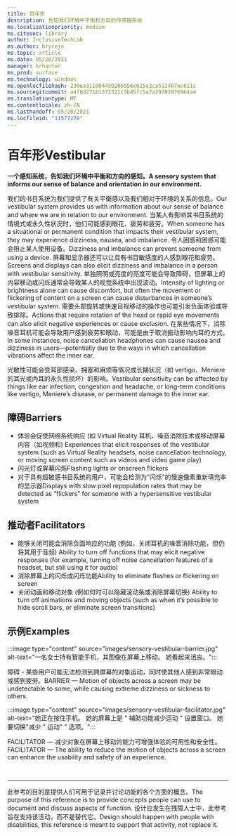 ```yaml
---
title: 百年形
description: 告知我们环境中平衡和方向的传感器系统
ms.localizationpriority: medium
ms.sitesec: library
author: InclusiveTechLab
ms.author: brycejo
ms.topic: article
ms.date: 05/20/2021
manager: krhunter
ms.prod: surface
ms.technology: windows
ms.openlocfilehash: 230ea311004430206956c625a3ca512487ac611c
ms.sourcegitcommit: a4f8d271b1372321c3b45fc5a7a29703976964a4
ms.translationtype: MT
ms.contentlocale: zh-CN
ms.lasthandoff: 05/20/2021
ms.locfileid: "11577270"
---
```

# <a name="vestibular"></a><span data-ttu-id="16aed-103">百年形</span><span class="sxs-lookup"><span data-stu-id="16aed-103">Vestibular</span></span>

**<span data-ttu-id="16aed-104">一个感知系统，告知我们环境中平衡和方向的感知。</span><span class="sxs-lookup"><span data-stu-id="16aed-104">A sensory system that informs our sense of balance and orientation in our environment.</span></span>**

<span data-ttu-id="16aed-105">我们的书目系统为我们提供了有关平衡感以及我们相对于环境的关系的信息。</span><span class="sxs-lookup"><span data-stu-id="16aed-105">Our vestibular system provides us with information about our sense of balance and where we are in relation to our environment.</span></span> <span data-ttu-id="16aed-106">当某人有影响其书目系统的情境式或永久性状况时，他们可能感到眼花、疲劳和疲劳。</span><span class="sxs-lookup"><span data-stu-id="16aed-106">When someone has a situational or permanent condition that impacts their vestibular system, they may experience dizziness, nausea, and imbalance.</span></span> <span data-ttu-id="16aed-107">令人困惑和困惑可能会阻止某人使用设备。</span><span class="sxs-lookup"><span data-stu-id="16aed-107">Dizziness and imbalance can prevent someone from using a device.</span></span> <span data-ttu-id="16aed-108">屏幕和显示器还可以让具有书目敏感度的人感到眼花和疲劳。</span><span class="sxs-lookup"><span data-stu-id="16aed-108">Screens and displays can also elicit dizziness and imbalance in a person with vestibular sensitivity.</span></span> <span data-ttu-id="16aed-109">单独照明或亮度的亮度可能会导致障碍，但屏幕上的内容移动或闪烁通常会导致某人的视觉系统中出现波动。</span><span class="sxs-lookup"><span data-stu-id="16aed-109">Intensity of lighting or brightness alone can cause discomfort, but often the movement or flickering of content on a screen can cause disturbances in someone’s vestibular system.</span></span> <span data-ttu-id="16aed-110">需要头部旋转或快速目视移动的操作也可能引发负面体验或导致排除。</span><span class="sxs-lookup"><span data-stu-id="16aed-110">Actions that require rotation of the head or rapid eye movements can also elicit negative experiences or cause exclusion.</span></span> <span data-ttu-id="16aed-111">在某些情况下，消除噪音耳机可能会导致用户感到疲劳和眼动，可能是由于取消振动影响内耳的方式。</span><span class="sxs-lookup"><span data-stu-id="16aed-111">In some instances, noise cancellation headphones can cause nausea and dizziness in users—potentially due to the ways in which cancellation vibrations affect the inner ear.</span></span>

<span data-ttu-id="16aed-112">光敏性可能会受耳部感染、拥塞和麻烦等情况或长期状况（如 vertigo、Meniere 的耳光或内耳的永久性损坏）的影响。</span><span class="sxs-lookup"><span data-stu-id="16aed-112">Vestibular sensitivity can be affected by things like ear infection, congestion and headache, or long-term conditions like vertigo, Meniere’s disease, or permanent damage to the inner ear.</span></span>

## <a name="barriers"></a><span data-ttu-id="16aed-113">障碍</span><span class="sxs-lookup"><span data-stu-id="16aed-113">Barriers</span></span>
* <span data-ttu-id="16aed-114">体验会促使网络系统响应 (如 Virtual Reality 耳机、噪音消除技术或移动屏幕内容（如视频和) </span><span class="sxs-lookup"><span data-stu-id="16aed-114">Experiences that elicit responses of the vestibular system (such as Virtual Reality headsets, noise cancellation technology, or moving screen content such as videos and video game play)</span></span>
* <span data-ttu-id="16aed-115">闪光灯或屏幕闪烁</span><span class="sxs-lookup"><span data-stu-id="16aed-115">Flashing lights or onscreen flickers</span></span>
* <span data-ttu-id="16aed-116">对于具有超敏感书目系统的用户，可能会检测为"闪烁"的慢速像素重新填充率的显示器</span><span class="sxs-lookup"><span data-stu-id="16aed-116">Displays with slow pixel repopulation rates that may be detected as “flickers” for someone with a hypersensitive vestibular system</span></span>

## <a name="facilitators"></a><span data-ttu-id="16aed-117">推动者</span><span class="sxs-lookup"><span data-stu-id="16aed-117">Facilitators</span></span>
* <span data-ttu-id="16aed-118">能够关闭可能会消除负面响应的功能 (例如，关闭耳机的噪音消除功能，但仍将其用于音频) </span><span class="sxs-lookup"><span data-stu-id="16aed-118">Ability to turn off functions that may elicit negative responses (for example, turning off noise cancellation features of a headset, but still using it for audio)</span></span>
* <span data-ttu-id="16aed-119">消除屏幕上的闪烁或闪烁功能</span><span class="sxs-lookup"><span data-stu-id="16aed-119">Ability to eliminate flashes or flickering on screen</span></span>
* <span data-ttu-id="16aed-120">关闭动画和移动对象 (例如何时可以隐藏滚动条或消除屏幕切换) </span><span class="sxs-lookup"><span data-stu-id="16aed-120">Ability to turn off animations and moving objects (such as when it’s possible to hide scroll bars, or eliminate screen transitions)</span></span>

## <a name="examples"></a><span data-ttu-id="16aed-121">示例</span><span class="sxs-lookup"><span data-stu-id="16aed-121">Examples</span></span>

:::image type="content" source="images/sensory-vestibular-barrier.jpg" alt-text="一名女士持有智能手机，其图像在屏幕上移动。 她看起来沮丧。":::

<span data-ttu-id="16aed-124">障碍 - 某些用户可能无法检测到跨屏幕的对象运动，同时使其他人感到非常眼动或感到疲劳。</span><span class="sxs-lookup"><span data-stu-id="16aed-124">BARRIER — Motion of objects across a screen may be undetectable to some, while causing extreme dizziness or sickness to others.</span></span> 

:::image type="content" source="images/sensory-vestibular-facilitator.jpg" alt-text="她正在按住手机。 她的屏幕上是 &quot; 辅助功能减少运动 &quot; 设置窗口。 她要切换"减少 &quot; 运动" &quot; 选项。":::

<span data-ttu-id="16aed-128">FACILITATOR — 减少对象在屏幕上移动的能力可增强体验的可用性和安全性。</span><span class="sxs-lookup"><span data-stu-id="16aed-128">FACILITATOR — The ability to reduce the motion of objects across a screen can enhance the usability and safety of an experience.</span></span> 

&nbsp;

[comment]: # (Footer 语句)
___
<span data-ttu-id="16aed-130">此参考的目的是提供人们可用于记录并讨论功能的各个方面的概念。</span><span class="sxs-lookup"><span data-stu-id="16aed-130">The purpose of this reference is to provide concepts people can use to document and discuss aspects of function.</span></span> <span data-ttu-id="16aed-131">设计应发生在残障人士中，此参考旨在支持该活动，而不是替代它。</span><span class="sxs-lookup"><span data-stu-id="16aed-131">Design should happen with people with disabilities, this reference is meant to support that activity, not replace it.</span></span> 